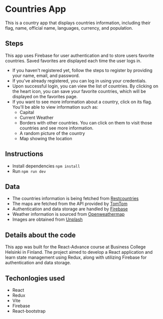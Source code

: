 # Countries App

This is a country app that displays countries information, including their flag, name, official name, languages, currency, and population.

## Steps

This app uses Firebase for user authentication and to store users favorite countries. Saved favorites are displayed each time the user logs in.

- If you haven't registered yet, follow the steps to register by providing your name, email, and password.
- If you've already registered, you can log in using your credentials.
- Upon successful login, you can view the list of countries. By clicking on the heart icon, you can save your favorite countries, which will be displayed on the favorites page.
- If you want to see more information about a country, click on its flag. You'll be able to view information such as:
  - Capital
  - Current Weather
  - Borders with other countries. You can click on them to visit those countries and see more information.
  - A random picture of the country
  - Map showing the location

## Instructions

- Install dependencies `npm install`
- Run `npm run dev`

## Data

- The countries information is being fetched from [Restcountries](https://restcountries.com)
- The maps are fetched from the API provided by [TomTom](https://developer.tomtom.com/)
- Authentication and data storage are handled by [Firebase](https://firebase.google.com/)
- Weather information is sourced from [Openweathermap](https://api.openweathermap.org)
- Images are obtained from [Unplash](https://unsplash.com/developers)

## Details about the code

This app was built for the React-Advance course at Business College Helsinki in Finland.
The project aimed to develop a React application and learn state management using Redux, along with utilizing Firebase for authentication and data storage.

## Techonlogies used

- React
- Redux
- Vite
- Firebase
- React-bootstrap

